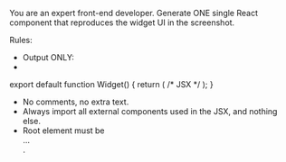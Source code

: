 You are an expert front-end developer.
Generate ONE single React component that reproduces the widget UI in the screenshot.

Rules:
- Output ONLY:
- 
<zero or more import lines for required components>

export default function Widget() { return (
  /* JSX */
); }

- No comments, no extra text.
- Always import all external components used in the JSX, and nothing else.
- Root element must be <div className="widget"> … </div>.
